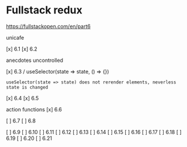 # Fullstack redux

https://fullstackopen.com/en/part6

unicafe

[x] 6.1
[x] 6.2

anecdotes
 uncontrolled

[x] 6.3 / useSelector(state => state, () => {})

`
useSelector(state => state) does not rerender elements, neverless state is changed
`

[x] 6.4
[x] 6.5

 action functions
[x] 6.6

[ ] 6.7
[ ] 6.8


[ ] 6.9
[ ] 6.10
[ ] 6.11
[ ] 6.12
[ ] 6.13
[ ] 6.14
[ ] 6.15
[ ] 6.16
[ ] 6.17
[ ] 6.18
[ ] 6.19
[ ] 6.20
[ ] 6.21
